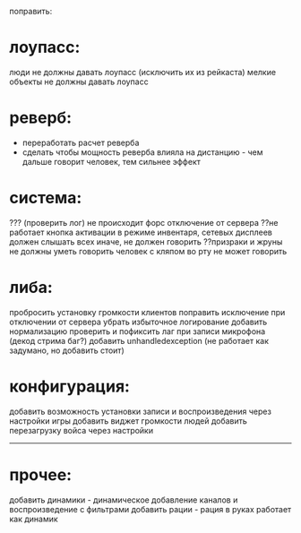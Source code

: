 поправить:

# лоупасс:
люди не должны давать лоупасс (исключить их из рейкаста)
мелкие объекты не должны давать лоупасс

# реверб:
+ переработать расчет реверба
+ сделать чтобы мощность реверба влияла на дистанцию - чем дальше говорит человек, тем сильнее эффект

# система:
??? (проверить лог) не происходит форс отключение от сервера
??не работает кнопка активации в режиме инвентаря, сетевых дисплеев
должен слышать всех иначе, не должен говорить
??призраки и жруны не должны уметь говорить
человек с кляпом во рту не может говорить

# либа:
пробросить установку громкости клиентов
поправить исключение при отключении от сервера
убрать избыточное логирование
добавить нормализацию
проверить и пофиксить лаг при записи микрофона (декод стрима баг?)
добавить unhandledexception (не работает как задумано, но добавить стоит)

# конфигурация:
добавить возможность установки записи и воспроизведения через настройки игры
добавить виджет громкости людей
добавить перезагрузку войса через настройки

---
# прочее:

добавить динамики - динамическое добавление каналов и воспроизведение с фильтрами
добавить рации - рация в руках работает как динамик